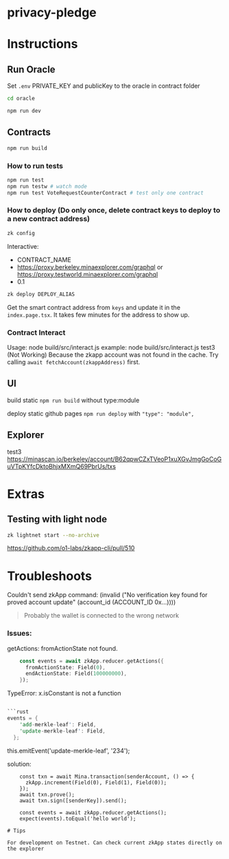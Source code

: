 # privacy-pledge

# Instructions

## Run Oracle

Set `.env` PRIVATE_KEY and publicKey to the oracle in contract folder

```sh
cd oracle
```

```sh
npm run dev
```

## Contracts

```sh
npm run build
```

### How to run tests

```sh
npm run test
npm run testw # watch mode
npm run test VoteRequestCounterContract # test only one contract
```

### How to deploy (Do only once, delete contract keys to deploy to a new contract address)

```sh
zk config
```

Interactive: 
- CONTRACT_NAME
- https://proxy.berkeley.minaexplorer.com/graphql or https://proxy.testworld.minaexplorer.com/graphql
- 0.1

```sh
zk deploy DEPLOY_ALIAS
```

Get the smart contract address from `keys` and update it in the `index.page.tsx`.
It takes few minutes for the address to show up.

### Contract Interact

Usage:
node build/src/interact.js <deployAlias>
example: node build/src/interact.js test3
(Not Working) Because the zkapp account was not found in the cache. Try calling `await fetchAccount(zkappAddress)` first.

## UI

build static
`npm run build` without type:module

deploy static github pages
`npm run deploy` with   `"type": "module",`

## Explorer

test3
https://minascan.io/berkeley/account/B62qpwCZxTVeoP1xuXGvJmgGoCoGuVTpKYfcDktoBhjxMXmQ69PbrUs/txs

# Extras

## Testing with light node

```sh
zk lightnet start --no-archive
```

https://github.com/o1-labs/zkapp-cli/pull/510

# Troubleshoots

Couldn't send zkApp command: (invalid ("No verification key found for proved account update" (account_id (ACCOUNT_ID 0x...))))

> Probably the wallet is connected to the wrong network


### Issues:

getActions: fromActionState not found.

```rust
    const events = await zkApp.reducer.getActions({
      fromActionState: Field(0),
      endActionState: Field(100000000),
    });
```

TypeError: x.isConstant is not a function

```rust

```rust
events = {
    'add-merkle-leaf': Field,
    'update-merkle-leaf': Field,
  };
```

this.emitEvent('update-merkle-leaf', '234');

solution:

```
    const txn = await Mina.transaction(senderAccount, () => {
      zkApp.increment(Field(0), Field(1), Field(0));
    });
    await txn.prove();
    await txn.sign([senderKey]).send();

    const events = await zkApp.reducer.getActions();
    expect(events).toEqual('hello world');
```


```
# Tips

For development on Testnet. Can check current zkApp states directly on the explorer